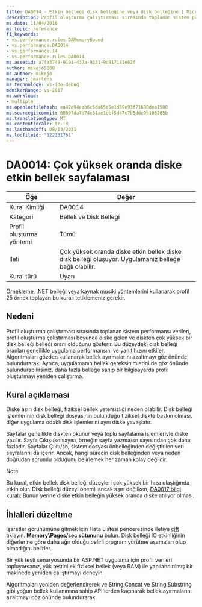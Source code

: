 ```yaml
---
title: DA0014 - Etkin belleği disk belleğine veya disk belleğine | Microsoft Docs
description: Profil oluşturma çalıştırması sırasında toplanan sistem performansı verileri, profil oluşturma çalıştırması boyunca diske gelen ve diskten çok yüksek bir disk belleği belleği oranı olduğunu gösterir.
ms.date: 11/04/2016
ms.topic: reference
f1_keywords:
- vs.performance.rules.DAMemoryBound
- vs.performance.DA0014
- vs.performance.14
- vs.performance.rules.DA0014
ms.assetid: a7fa3749-9191-437a-9331-9d917181e62f
author: mikejo5000
ms.author: mikejo
manager: jmartens
ms.technology: vs-ide-debug
monikerRange: vs-2017
ms.workload:
- multiple
ms.openlocfilehash: ea42e94eab6c5da65e5e1d59e93f71680dea1500
ms.sourcegitcommit: 68897da7d74c31ae1ebf5d47c7b5ddc9b108265b
ms.translationtype: MT
ms.contentlocale: tr-TR
ms.lasthandoff: 08/13/2021
ms.locfileid: "122131761"
---
```

# <a name="da0014-extremely-high-rates-of-paging-active-memory-to-disk"></a>DA0014: Çok yüksek oranda diske etkin bellek sayfalaması

|Öğe|Değer|
|-|-|
|Kural Kimliği|DA0014|
|Kategori|Bellek ve Disk Belleği|
|Profil oluşturma yöntemi|Tümü|
|İleti|Çok yüksek oranda diske etkin bellek diske disk belleği oluşuyor. Uygulamanız belleğe bağlı olabilir.|
|Kural türü|Uyarı|

 Örnekleme, .NET belleği veya kaynak musiki yöntemlerini kullanarak profil 25 örnek toplayan bu kuralı tetiklemeniz gerekir.

## <a name="cause"></a>Nedeni
 Profil oluşturma çalıştırması sırasında toplanan sistem performansı verileri, profil oluşturma çalıştırması boyunca diske gelen ve diskten çok yüksek bir disk belleği belleği oranı olduğunu gösterir. Bu düzeydeki disk belleği oranları genellikle uygulama performansını ve yanıt hızını etkiler. Algoritmaları gözden kullanarak bellek ayırmalarını azaltmayı göz önünde bulundurarak. Ayrıca, uygulamanın bellek gereksinimlerini de göz önünde bulundurabilirsiniz. daha fazla belleğe sahip bir bilgisayarda profil oluşturmayı yeniden çalıştırma.

## <a name="rule-description"></a>Kural açıklaması
 Diske aşırı disk belleği, fiziksel bellek yetersizliği neden olabilir. Disk belleği işlemlerinin disk belleği dosyasının bulunduğu fiziksel diskte baskın olması, diğer uygulama odaklı disk işlemlerini aynı diske yavaşlatır.

 Sayfalar genellikle diskten okunur veya toplu sayfalama işlemleriyle diske yazılır. Sayfa Çıkışı/sn sayısı, örneğin sayfa yazma/sn sayısından çok daha fazladır. Sayfalar Çıktı/sn, sistem dosyası önbelleğinden değiştirilen veri sayfalarını da içerir. Ancak, hangi sürecin disk belleğinden veya neden doğrudan sorumlu olduğunu belirlemek her zaman kolay değildir.

> [!NOTE]
> Bu kural, etkin bellek disk belleği düzeyleri çok yüksek bir hıza ulaştığında etkin olur. Disk belleği düzeyi önemli ancak aşırı değilken, [DA0017 bilgi kuralı:](../profiling/da0017-high-rates-of-paging-active-memory-to-disk.md) Bunun yerine diske etkin belleğin yüksek oranda diske atılıyor olması.

## <a name="how-to-fix-violations"></a>İhlalleri düzeltme
 İşaretler görünümüne gitmek için Hata Listesi penceresinde iletiye [çift](../profiling/marks-view.md) tıklayın. **Memory\Pages/sec sütununu** bulun. Disk belleği IO etkinliğinin diğerlerine göre daha ağır olduğu belirli program yürütme aşamaları olup olmadığını belirler.

 Bir yük testi senaryosunda bir ASP.NET uygulama için profil verileri topluyorsanız, yük testini ek fiziksel bellek (veya RAM) ile yapılandırılmış bir makinede yeniden çalıştırmayı deneyin.

 Algoritmaları yeniden değerlendirerek ve String.Concat ve String.Substring gibi yoğun bellek kullanımına sahip API'lerden kaçınarak bellek ayırmalarını azaltmayı göz önünde bulundurarak.
